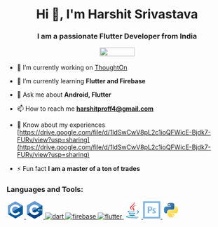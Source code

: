 <h1 align="center">Hi 👋, I'm Harshit Srivastava</h1>
<h3 align="center">I am a passionate Flutter Developer from India</h3>

<p align = "center"><img src = "https://github.com/subsavage/subsavage/assets/69175270/94d0589e-597a-4504-ad63-32b888456bfd" height = "40%" width = "40%" ></p>


- 🔭 I’m currently working on [ThoughtOn](https://github.com/subsavage/ThoughtOn)

- 🌱 I’m currently learning **Flutter and Firebase**

- 💬 Ask me about **Android, Flutter**

- 📫 How to reach me **harshitproff4@gmail.com**

- 📄 Know about my experiences [https://drive.google.com/file/d/1ldSwCwV8pL2c1ioQFWicE-Bjdk7-FURv/view?usp=sharing](https://drive.google.com/file/d/1ldSwCwV8pL2c1ioQFWicE-Bjdk7-FURv/view?usp=sharing)

- ⚡ Fun fact **I am a master of a ton of trades**



<h3 align="left">Languages and Tools:</h3>
<p align="left"> <a href="https://www.cprogramming.com/" target="_blank" rel="noreferrer"> <img src="https://raw.githubusercontent.com/devicons/devicon/master/icons/c/c-original.svg" alt="c" width="40" height="40"/> </a> <a href="https://www.w3schools.com/cpp/" target="_blank" rel="noreferrer"> <img src="https://raw.githubusercontent.com/devicons/devicon/master/icons/cplusplus/cplusplus-original.svg" alt="cplusplus" width="40" height="40"/> </a> <a href="https://dart.dev" target="_blank" rel="noreferrer"> <img src="https://www.vectorlogo.zone/logos/dartlang/dartlang-icon.svg" alt="dart" width="40" height="40"/> </a> <a href="https://firebase.google.com/" target="_blank" rel="noreferrer"> <img src="https://www.vectorlogo.zone/logos/firebase/firebase-icon.svg" alt="firebase" width="40" height="40"/> </a> <a href="https://flutter.dev" target="_blank" rel="noreferrer"> <img src="https://www.vectorlogo.zone/logos/flutterio/flutterio-icon.svg" alt="flutter" width="40" height="40"/> </a> <a href="https://www.java.com" target="_blank" rel="noreferrer"> <img src="https://raw.githubusercontent.com/devicons/devicon/master/icons/java/java-original.svg" alt="java" width="40" height="40"/> </a> <a href="https://www.photoshop.com/en" target="_blank" rel="noreferrer"> <img src="https://raw.githubusercontent.com/devicons/devicon/master/icons/photoshop/photoshop-line.svg" alt="photoshop" width="40" height="40"/> </a> <a href="https://www.python.org" target="_blank" rel="noreferrer"> <img src="https://raw.githubusercontent.com/devicons/devicon/master/icons/python/python-original.svg" alt="python" width="40" height="40"/> </a> </p>
